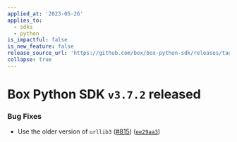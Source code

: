 ```yaml
---
applied_at: '2023-05-26'
applies_to:
  - sdks
  - python
is_impactful: false
is_new_feature: false
release_source_url: 'https://github.com/box/box-python-sdk/releases/tag/v3.7.2'
collapse: true
---
```


# Box Python SDK `v3.7.2` released

### Bug Fixes

* Use the older version of `urllib3` ([#815][1]) ([`ee29aa3`][2])

[1]: https://github.com/box/box-python-sdk/issues/815

[2]: https://github.com/box/box-python-sdk/commit/ee29aa3fcf9ac71e9866913a87414cf625c0b805
